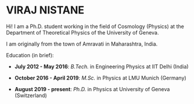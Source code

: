 # VIRAJ NISTANE

Hi! I am a Ph.D. student working in the field of Cosmology (Physics) at the Department of Theoretical Physics of the University of Geneva.

I am originally from the town of Amravati in Maharashtra, India.

Education (in brief):

* **July 2012 - May 2016**: _B.Tech._ in Engineering Physics at IIT Delhi (India)

* **October 2016 - April 2019**: _M.Sc._ in Physics at LMU Munich (Germany)

* **August 2019 - present**: _Ph.D._ in Physics at University of Geneva (Switzerland)  
